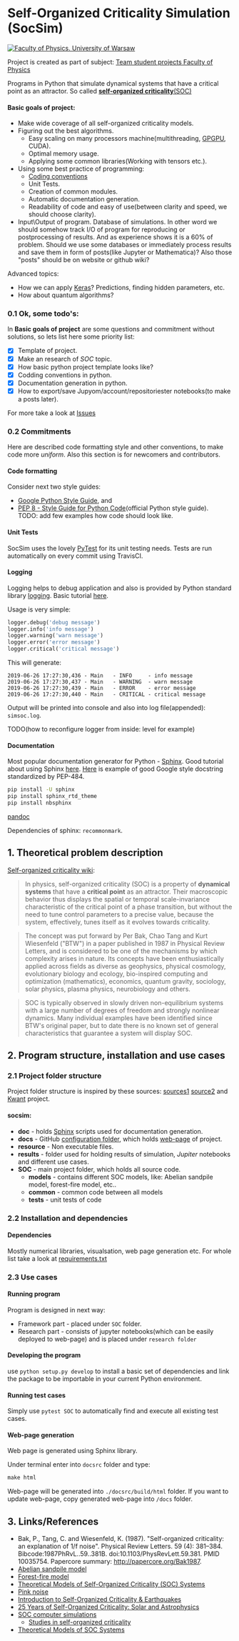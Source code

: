 # Self-Organized Criticality Simulation (SocSim)

[![Faculty of Physics. University of Warsaw](https://www.fuw.edu.pl/tl_files/downloads/logo_18/FUW_znak-poziomy-EN.png)](https://www.fuw.edu.pl/)

Project is created as part of subject: [Team student projects Faculty of Physics](https://sites.google.com/a/uw.edu.pl/zps/)

Programs in Python that simulate dynamical systems that have a critical point as an attractor. So called [__self-organized criticality__(SOC)](https://en.wikipedia.org/wiki/Self-organized_criticality)

#### Basic goals of project:

+ Make wide coverage of all self-organized criticality models.
+ Figuring out the best algorithms. 
   + Easy scaling on many processors machine(multithreading, [GPGPU](https://en.wikipedia.org/wiki/General-purpose_computing_on_graphics_processing_units), CUDA). 
   + Optimal memory usage.
   + Applying some common libraries(Working with tensors etc.).
+ Using some best practice of programming:
   + [Coding conventions](https://en.wikipedia.org/wiki/Coding_conventions)
   + Unit Tests.
   + Creation of common modules.
   + Automatic documentation generation.
   + Readability of code and easy of use(between clarity and speed, we should choose clarity).
+ Input\Output of program. Database of simulations. In other word we should somehow track I/O of program for reproducing or postprocessing of results. And as experience shows it is a 60% of problem. Should we use some databases or immediately process results and save them in form of posts(like Jupyter or Mathematica)? Also those "posts" should be on website or github wiki?    
 
Advanced topics: 
+ How we can apply [Keras](https://github.com/keras-team/keras)? Predictions, finding hidden parameters, etc.
+ How about quantum algorithms?


### 0.1 Ok, some todo's:

In __Basic goals of project__ are some questions and commitment without solutions, so lets list here some priority list:

+ [x] Template of project.
+ [x] Make an research of _SOC_ topic.
+ [x] How basic python project template looks like?
+ [x] Codding conventions in python.
+ [x] Documentation generation in python.
+ [x] How to export/save Jupyom/account/repositoriester notebooks(to make a posts later).

For more take a look at [Issues](https://github.com/SocSIM/SocSIM/issues)

### 0.2 Commitments

Here are described code formatting style and other conventions, to make code more _uniform_. Also this section is for newcomers and contributors.

#### Code formatting

Consider next two style guides:

+ [Google Python Style Guide](https://github.com/google/styleguide/blob/gh-pages/pyguide.md), and
+ [PEP 8 - Style Guide for Python Code](https://www.python.org/dev/peps/pep-0008/)(official Python style guide).      
 TODO: add few examples how code should look like.
 
#### Unit Tests

SocSim uses the lovely [PyTest](https://docs.pytest.org/en/latest/) for its unit testing needs. Tests are run automatically on every commit using TravisCI.

#### Logging

Logging helps to debug application and also is provided by Python standard library
[logging](https://docs.python.org/3.9/library/logging.html). Basic tutorial [here](https://docs.python.org/3.9/howto/logging.html#logging-basic-tutorial).

Usage is very simple:

```python
logger.debug('debug message')
logger.info('info message')
logger.warning('warn message')
logger.error('error message')
logger.critical('critical message')
```

This will generate:

```
2019-06-26 17:27:30,436 - Main   - INFO     - info message
2019-06-26 17:27:30,437 - Main   - WARNING  - warn message
2019-06-26 17:27:30,439 - Main   - ERROR    - error message
2019-06-26 17:27:30,440 - Main   - CRITICAL - critical message
```

Output will be printed into console and also into log file(appended): `simsoc.log`.

TODO(how to reconfigure logger from inside: level for example)
 
#### Documentation

Most popular documentation generator for Python - [Sphinx](http://www.sphinx-doc.org/en/master/). Good tutorial about using Sphinx [here](https://sphinx-tutorial.readthedocs.io/). [Here](https://sphinxcontrib-napoleon.readthedocs.io/en/latest/example_google.html) is example of good Google style docstring standardized by PEP-484.

```bash
pip install -U sphinx
pip install sphinx_rtd_theme
pip install nbsphinx
```
[pandoc](https://pandoc.org/installing.html)

Dependencies of sphinx: `recommonmark`.

## 1. Theoretical problem description

[Self-organized criticality wiki](https://en.wikipedia.org/wiki/Self-organized_criticality):   
> In physics, self-organized criticality (SOC) is a property of __dynamical systems__ that have a __critical point__ as an attractor. Their macroscopic behavior thus displays the spatial or temporal scale-invariance characteristic of the critical point of a phase transition, but without the need to tune control parameters to a precise value, because the system, effectively, tunes itself as it evolves towards criticality.

> The concept was put forward by Per Bak, Chao Tang and Kurt Wiesenfeld ("BTW") in a paper published in 1987 in Physical Review Letters, and is considered to be one of the mechanisms by which complexity arises in nature. Its concepts have been enthusiastically applied across fields as diverse as geophysics, physical cosmology, evolutionary biology and ecology, bio-inspired computing and optimization (mathematics), economics, quantum gravity, sociology, solar physics, plasma physics, neurobiology and others.

> SOC is typically observed in slowly driven non-equilibrium systems with a large number of degrees of freedom and strongly nonlinear dynamics. Many individual examples have been identified since BTW's original paper, but to date there is no known set of general characteristics that guarantee a system will display SOC.

## 2. Program structure, installation and use cases

### 2.1 Project folder structure

Project folder structure is inspired by these sources:
[sources1](https://stackoverflow.com/questions/193161/what-is-the-best-project-structure-for-a-python-application)
[source2](https://dev.to/codemouse92/dead-simple-python-project-structure-and-imports-38c6) and [Kwant](https://kwant-project.org/) project.

#### socsim:  

+ __doc__ - holds [Sphinx](http://www.sphinx-doc.org/en/master/) scripts used for documentation generation.
+ __docs__ - GitHub [configuration folder](https://help.github.com/en/articles/configuring-a-publishing-source-for-github-pages), which holds [web-page](https://okmechak.github.io/socsim/) of project.
+ __resource__ - Non executable files.
+ __results__ - folder used for holding results of simulation, _Jupiter_ notebooks and different use cases.
+ __SOC__ - main project folder, which holds all source code.
   + __models__ - contains different SOC models, like: Abelian sandpile model, forest-fire model, etc..
   + __common__ - common code between all models
   + __tests__ - unit tests of code


### 2.2 Installation and dependencies

#### Dependencies

Mostly numerical libraries, visualsation, web page generation etc.
For whole list take a look at [requirements.txt](requirements.txt)


### 2.3 Use cases

#### Running program

Program is designed in next way: 

+ Framework part - placed under `SOC` folder.
+ Research part - consists of jupyter notebooks(which can be easily deployed to web-page) and is placed under `research folder`

#### Developing the program

use `python setup.py develop` to install a basic set of dependencies and link the package to be importable in your current Python environment.

#### Running test cases

Simply use `pytest SOC` to automatically find and execute all existing test cases.

#### Web-page generation

Web page is generated using Sphinx library.

Under terminal enter into `docsrc` folder and type:
```cmd
make html
```
Web-page will be generated into `./docsrc/build/html` folder.
If you want to update web-page, copy generated web-page into `/docs` folder.

## 3. Links/References

+  Bak, P., Tang, C. and Wiesenfeld, K. (1987). "Self-organized criticality: an explanation of 1/f noise". Physical Review Letters. 59 (4): 381–384. Bibcode:1987PhRvL..59..381B. doi:10.1103/PhysRevLett.59.381. PMID 10035754. Papercore summary: http://papercore.org/Bak1987.   
+ [Abelian sandpile model](https://en.wikipedia.org/wiki/Abelian_sandpile_model)   
+ [Forest-fire model](https://en.wikipedia.org/wiki/Forest-fire_model)   
+ [Theoretical Models of Self-Organized Criticality (SOC) Systems](https://arxiv.org/abs/1204.5119)   
+ [Pink noise](https://en.wikipedia.org/wiki/Pink_noise)   
+ [Introduction to Self-Organized Criticality & Earthquakes](http://www2.econ.iastate.edu/classes/econ308/tesfatsion/SandpileCA.Winslow97.htm)   
+ [25 Years of Self-Organized Criticality: Solar and Astrophysics](https://arxiv.org/pdf/1403.6528.pdf)
+ [SOC computer simulations](https://arxiv.org/abs/1301.2918)
  + [Studies in self-organized criticality](http://wwwf.imperial.ac.uk/~pruess/publications/thesis_final/thesis_book.pdf)
+ [Theoretical Models of SOC Systems](https://arxiv.org/pdf/1204.5119.pdf)
